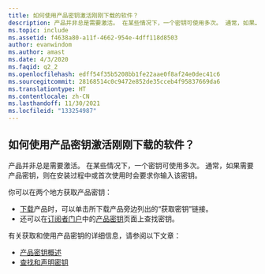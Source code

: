 ```yaml
---
title: 如何使用产品密钥激活刚刚下载的软件？
description: 产品并非总是需要激活。 在某些情况下，一个密钥可使用多次。 通常，如果…
ms.topic: include
ms.assetid: f4638a80-a11f-4662-954e-4dff118d8503
author: evanwindom
ms.author: amast
ms.date: 4/3/2020
ms.faqid: q2_2
ms.openlocfilehash: edff54f35b5208bb1fe22aae0f8af24e0dec41c6
ms.sourcegitcommit: 28168514c0c9472e852de35cceb4f95837669da6
ms.translationtype: HT
ms.contentlocale: zh-CN
ms.lasthandoff: 11/30/2021
ms.locfileid: "133254987"
---
```

## <a name="how-do-i-activate-the-software-i-just-downloaded-using-product-keys"></a>如何使用产品密钥激活刚刚下载的软件？

产品并非总是需要激活。 在某些情况下，一个密钥可使用多次。 通常，如果需要产品密钥，则在安装过程中或首次使用时会要求你输入该密钥。

你可以在两个地方获取产品密钥：

- [下载](https://my.visualstudio.com/downloads)产品时，可以单击所下载产品旁边列出的“获取密钥”链接。
- 还可以在[订阅者门户](https://my.visualstudio.com/benefits)中的[产品密钥](https://my.visualstudio.com/ProductKeys)页面上查找密钥。

有关获取和使用产品密钥的详细信息，请参阅以下文章：

- [产品密钥概述](https://docs.microsoft.com/visualstudio/subscriptions/product-keys)
- [查找和声明密钥](https://docs.microsoft.com/visualstudio/subscriptions/find-keys)
